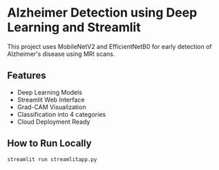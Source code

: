 # Alzheimer Detection using Deep Learning and Streamlit

This project uses MobileNetV2 and EfficientNetB0 for early detection of Alzheimer's disease using MRI scans.

## Features
- Deep Learning Models
- Streamlit Web Interface
- Grad-CAM Visualization
- Classification into 4 categories
- Cloud Deployment Ready

## How to Run Locally
```bash
streamlit run streamlitapp.py
